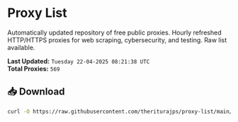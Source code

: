 # Proxy List

Automatically updated repository of free public proxies. Hourly refreshed HTTP/HTTPS proxies for web scraping, cybersecurity, and testing. Raw list available.

**Last Updated:** `Tuesday 22-04-2025 08:21:38 UTC`  
**Total Proxies:** `569`

## 📥 Download
```bash
curl -O https://raw.githubusercontent.com/theriturajps/proxy-list/main/proxies.txt

